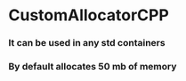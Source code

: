 # CustomAllocatorCPP
###  It can be used in any std containers
###  By default allocates 50 mb of memory
